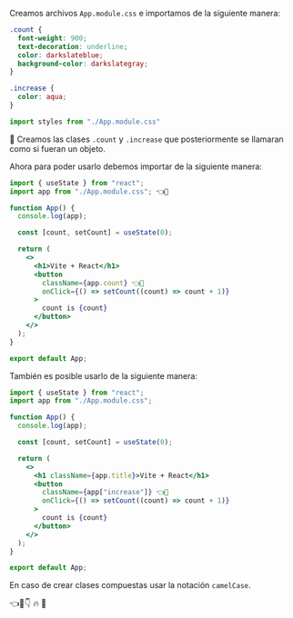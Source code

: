 Creamos archivos `App.module.css` e importamos de la siguiente manera:

```css
.count {
  font-weight: 900;
  text-decoration: underline;
  color: darkslateblue;
  background-color: darkslategray;
}

.increase {
  color: aqua;
}
```

```jsx
import styles from "./App.module.css"
```

📌 Creamos las clases `.count` y `.increase` que posteriormente se llamaran como si fueran un objeto.

Ahora para poder usarlo debemos importar de la siguiente manera:

```jsx
import { useState } from "react";
import app from "./App.module.css"; 👈👀

function App() {
  console.log(app);

  const [count, setCount] = useState(0);

  return (
    <>
      <h1>Vite + React</h1>
      <button
        className={app.count} 👈👀
        onClick={() => setCount((count) => count + 1)}
      >
        count is {count}
      </button>
    </>
  );
}

export default App;
```

También es posible usarlo de la siguiente manera:

```jsx
import { useState } from "react";
import app from "./App.module.css";

function App() {
  console.log(app);

  const [count, setCount] = useState(0);

  return (
    <>
      <h1 className={app.title}>Vite + React</h1>
      <button
        className={app["increase"]} 👈👀
        onClick={() => setCount((count) => count + 1)}
      >
        count is {count}
      </button>
    </>
  );
}

export default App;
```

En caso de crear clases compuestas usar la notación `camelCase`.

👈👀👇
🔥
📌